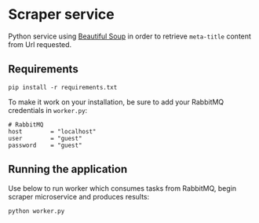 # Scraper service

Python service using [Beautiful Soup](https://pypi.python.org/pypi/beautifulsoup4) in order to retrieve `meta-title` content from Url requested.

## Requirements

    pip install -r requirements.txt
    
To make it work on your installation, be sure to add your RabbitMQ credentials in `worker.py`:

    # RabbitMQ
    host        = "localhost"
    user        = "guest"
    password    = "guest"

## Running the application

Use below to run worker which consumes tasks from RabbitMQ, begin scraper microservice and produces results:

    python worker.py